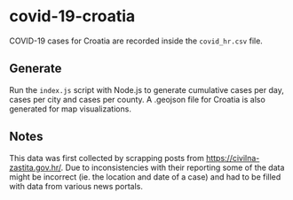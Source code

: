# covid-19-croatia

COVID-19 cases for Croatia are recorded inside the `covid_hr.csv` file.

## Generate

Run the `index.js` script with Node.js to generate cumulative cases per day, cases per city and cases per county.
A .geojson file for Croatia is also generated for map visualizations.

## Notes

This data was first collected by scrapping posts from https://civilna-zastita.gov.hr/. Due to inconsistencies with their reporting some of
the data might be incorrect (ie. the location and date of a case) and had to be filled with data from various news portals.
